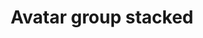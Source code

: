 ---
title: Avatar group stacked
category: Application
paid: false
isActive: true
ltr: {"preview":"function App() {\n  return (\n    <div className=\"pt-16 flex justify-center -space-x-2 overflow-hidden\">\n        <img src=\"https://randomuser.me/api/portraits/women/79.jpg\" className=\"w-10 h-10 rounded-full border-2 border-white\" />\n        <img src=\"https://api.uifaces.co/our-content/donated/xZ4wg2Xj.jpg\" className=\"w-10 h-10 rounded-full border-2 border-white\" />\n        <img src=\"https://images.unsplash.com/photo-1507003211169-0a1dd7228f2d?ixlib=rb-0.3.5&q=80&fm=jpg&crop=faces&fit=crop&h=200&w=200&s=a72ca28288878f8404a795f39642a46f\" className=\"w-10 h-10 rounded-full border-2 border-white\" />\n        <img src=\"https://randomuser.me/api/portraits/men/86.jpg\" className=\"w-10 h-10 rounded-full border-2 border-white\" />\n    </div>\n  )\n}","react":{"jsxTail":[{"label":"App.jsx","code":"export default () => (\n    <div className=\"flex -space-x-2 overflow-hidden\">\n        <img src=\"https://randomuser.me/api/portraits/women/79.jpg\" className=\"w-10 h-10 rounded-full border-2 border-white\" />\n        <img src=\"https://api.uifaces.co/our-content/donated/xZ4wg2Xj.jpg\" className=\"w-10 h-10 rounded-full border-2 border-white\" />\n        <img src=\"https://images.unsplash.com/photo-1507003211169-0a1dd7228f2d?ixlib=rb-0.3.5&q=80&fm=jpg&crop=faces&fit=crop&h=200&w=200&s=a72ca28288878f8404a795f39642a46f\" className=\"w-10 h-10 rounded-full border-2 border-white\" />\n        <img src=\"https://randomuser.me/api/portraits/men/86.jpg\" className=\"w-10 h-10 rounded-full border-2 border-white\" />\n    </div>\n)"}],"jsxCss":[]},"vue":{"vueCss":[],"vueTail":[]}}
rtl: {"react":{"jsxTail":[{"code":"export default () => (\n    <div className=\"flex -space-x-2 space-x-reverse overflow-hidden\">\n        <img src=\"https://randomuser.me/api/portraits/women/79.jpg\" className=\"w-10 h-10 rounded-full border-2 border-white\" />\n        <img src=\"https://api.uifaces.co/our-content/donated/xZ4wg2Xj.jpg\" className=\"w-10 h-10 rounded-full border-2 border-white\" />\n        <img src=\"https://images.unsplash.com/photo-1507003211169-0a1dd7228f2d?ixlib=rb-0.3.5&q=80&fm=jpg&crop=faces&fit=crop&h=200&w=200&s=a72ca28288878f8404a795f39642a46f\" className=\"w-10 h-10 rounded-full border-2 border-white\" />\n        <img src=\"https://randomuser.me/api/portraits/men/86.jpg\" className=\"w-10 h-10 rounded-full border-2 border-white\" />\n    </div>\n)","label":"App.jsx"}],"jsxCss":[]},"preview":"function App() {\n    return (\n    <div className=\"py-16 flex justify-center -space-x-2 space-x-reverse overflow-hidden\">\n        <img src=\"https://randomuser.me/api/portraits/women/79.jpg\" className=\"w-10 h-10 rounded-full border-2 border-white\" />\n        <img src=\"https://api.uifaces.co/our-content/donated/xZ4wg2Xj.jpg\" className=\"w-10 h-10 rounded-full border-2 border-white\" />\n        <img src=\"https://images.unsplash.com/photo-1507003211169-0a1dd7228f2d?ixlib=rb-0.3.5&q=80&fm=jpg&crop=faces&fit=crop&h=200&w=200&s=a72ca28288878f8404a795f39642a46f\" className=\"w-10 h-10 rounded-full border-2 border-white\" />\n        <img src=\"https://randomuser.me/api/portraits/men/86.jpg\" className=\"w-10 h-10 rounded-full border-2 border-white\" />\n    </div>\n)\n}","vue":{"vueTail":[],"vueCss":[]}}
slug: /avatars
id: 4bb290f6-371d-4d69-b91c-ef97d419a9e5
created_at: 1668944541121
---